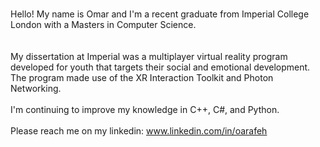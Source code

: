 <br />Hello! My name is Omar and I'm a recent graduate from Imperial College London with a Masters in Computer Science. 
<br />
<br />
<br />My dissertation at Imperial was a multiplayer virtual reality program developed for youth that targets their social and emotional development. The program made use of the XR Interaction Toolkit and Photon Networking.
<br />
<br />I'm continuing to improve my knowledge in C++, C#, and Python.
<br />
<br />Please reach me on my linkedin: www.linkedin.com/in/oarafeh

<!---
ozata96/ozata96 is a ✨ special ✨ repository because its `README.md` (this file) appears on your GitHub profile.
You can click the Preview link to take a look at your changes.
--->
